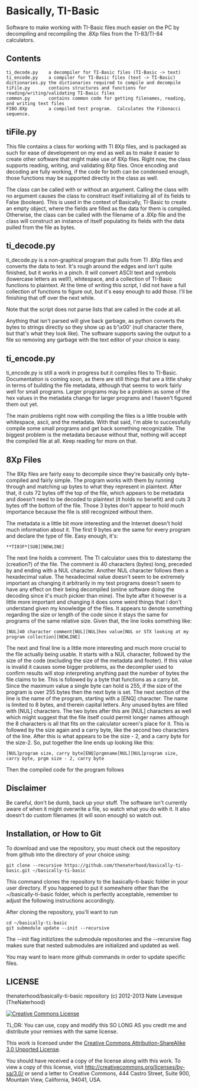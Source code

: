 Basically, TI-Basic
========

Software to make working with TI-Basic files much easier on the PC by decompiling
and recompiling the .8Xp files from the TI-83/TI-84 calculators.

Contents
------------

    ti_decode.py    a decompiler for TI-Basic files (TI-Basic -> text)
    ti_encode.py    a compiler for TI-Basic files (text -> TI-Basic)
    dictionaries.py the dictionaries required to compile and decompile
    tiFile.py       contains structures and functions for reading/writing/validating TI-Basic files
    common.py       contains common code for getting filenames, reading, and writing text files
    FIBO.8Xp        a compiled test program.  Calculates the Fibonacci sequence.


tiFile.py
------------
This file contains a class for working with TI 8Xp files, and is packaged
as such for ease of development on my end as well as to make it easier to 
create other software that might make use of 8Xp files.  Right now, the class
supports reading, writing, and validating 8Xp files.  Once encoding and
decoding are fully working, if the code for both can be condensed enough,
those functions may be supported directly in the class as well.

The class can be called with or without an argument.  Calling the class
with no argument causes the class to construct itself initializing all
of its fields to False (boolean).  This is used in the context of Basically, TI-Basic
to create an empty object, where the fields are filled as the data for
them is compiled.  Otherwise, the class can be called with the filename
of a .8Xp file and the class will construct an instance of itself 
populating its fields with the data pulled from the file as bytes.

    
ti_decode.py
------------
ti_decode.py is a non-graphical program that pulls from TI .8Xp files and converts
the data to text.  It's rough around the edges and isn't quite finished, but 
it works in a pinch.  It will convert ASCII text and symbols (lowercase letters as well!),
whitespace, and a collection of TI-Basic functions to plaintext.  At the time of writing
this script, I did not have a full collection of functions to figure out, but it's easy
enough to add those.  I'll be finishing that off over the next while.

Note that the script does not parse lists that are called in the code at all.

Anything that isn't parsed will give back garbage, as python converts
the bytes to strings directly so they show up as b'\x00' (null character there, but
that's what they look like).  The software supports saving the output to a file so removing
any garbage with the text editor of your choice is easy.

ti_encode.py
------------
ti_encode.py is still a work in progress but it compiles files to TI-Basic.  Documentation is coming soon,
as there are still things that are a little shaky in terms of building the file metadata, although
that seems to work fairly well for small programs.  Larger programs may be a problem as some
of the hex values in the metadata change for larger programs and I haven't figured them out yet.

The main problems right now with compiling the files is a little trouble with whitespace, ascii, and
the metadata.  With that said, I'm able to successfully compile some small programs and get back
something recognizable.  The biggest problem is the metadata because without that, nothing will
accept the compiled file at all.  Keep reading for more on that.

8Xp Files
------------
The 8Xp files are fairly easy to decompile since they're basically only byte-compiled and fairly simple.
The program works with them by running through and matching up bytes to what they represent in plaintext.
After that, it cuts 72 bytes off the top of the file, which appears to be metadata and doesn't need
to be decoded to plaintext (it holds no benefit) and cuts 3 bytes off the bottom of the file.  Those
3 bytes don't appear to hold much importance because the file is still recognized without them.

The metadata is a little bit more interesting and the Internet doesn't hold much information about it.
The first 9 bytes are the same for every program and declare the type of file.  Easy enough, it's:

    **TI83F*[SUB][NEWLINE]
    
The next line holds a comment.  The TI calculator uses this to datestamp the (creation?) of the file.  The comment is
40 characters (bytes) long, preceded by and ending with a NUL character.  Another NUL character follows then a hexadecimal
value.  The hexadecimal value doesn't seem to be extremely important as changing it arbitrarily in my test
programs doesn't seem to have any effect on their being decompiled (online software doing the decoding since
it's much pickier than mine).  The byte after it however is a little more important and changing it does some weird
things that I don't understand given my knowledge of the files.  It appears to denote something regarding
the size or length of the code since it stays the same for programs of the same relative size.  Given that, the line
looks something like:

    [NUL]40 character comment[NUL][NUL]hex value[NUL or STX looking at my program collection][NEWLINE]
    
The next and final line is a little more interesting and much more crucial to the file actually being usable.
It starts with a NUL character, followed by the size of the code (excluding the size of the metadata and footer).
If this value is invalid it causes some bigger problems, as the decompiler used to confirm results will stop
interpreting anything past the number of bytes the file claims to be.  This is followed by a byte that functions
as a carry bit.  Since the maximum value a single byte can hold is 255, if the size of the program is over 255 bytes
then the next byte is set.  The next section of the line is the name of the program, starting
with a [ENQ] character.  The name is limited to 8 bytes, and therein capital letters.  Any unused bytes are filled
with [NUL] characters.  The two bytes after this are [NUL] characters as well which might suggest that the file
itself could permit longer names although the 8 characters is all that fits on the calculator screen's place
for it.  This is followed by the size again and a carry byte, like the second two characters of the line.
After this is what appears to be the size - 2, and a carry byte for the size-2.  So, put together
the line ends up looking like this:

    [NUL]program size, carry byte[ENQ]prgmname[NUL][NUL]program size, carry byte, prgm size - 2, carry byte
    
Then the compiled code for the program follows

Disclaimer
------------
Be careful, don't be dumb, back up your stuff.  The software isn't currently aware of when it might
overwrite a file, so watch what you do with it.  It also doesn't do custom filenames (it will soon enough)
so watch out.

Installation, or How to Git
------------

To download and use the repository, you must check out the repository
from github into the directory of your choice using:

	git clone --recursive https://github.com/thenaterhood/basically-ti-basic.git ~/basically-ti-basic
	
This command clones the repository to the basically-ti-basic folder in your user directory.  If
you happened to put it somewhere other than the ~/basically-ti-basic folder, which is perfectly
acceptable, remember to adjust the following instructions accordingly.

After cloning the repository, you'll want to run
	
	cd ~/basically-ti-basic
	git submodule update --init --recursive
	
The --init flag initizlizes the submodule repositories and the --recursive flag
makes sure that nested submodules are initialized and updated as well.
	
You may want to learn more github commands in order to update specific files.


LICENSE
------------

thenaterhood/basically-ti-basic repository (c) 2012-2013 Nate Levesque (TheNaterhood)

[![Creative Commons License](http://i.creativecommons.org/l/by-sa/3.0/88x31.png)](http://creativecommons.org/licenses/by-sa/3.0/)

TL;DR: You can use, copy and modify this SO LONG AS you credit me and distribute your remixes with the same license.

This work is licensed under the [Creative Commons Attribution-ShareAlike 3.0 Unported License](http://creativecommons.org/licenses/by-sa/3.0/).

You should have received a copy of the license along with this
work. To view a copy of this license, visit http://creativecommons.org/licenses/by-sa/3.0/ or send
a letter to Creative Commons, 444 Castro Street, Suite 900, Mountain View, California, 94041, USA.
